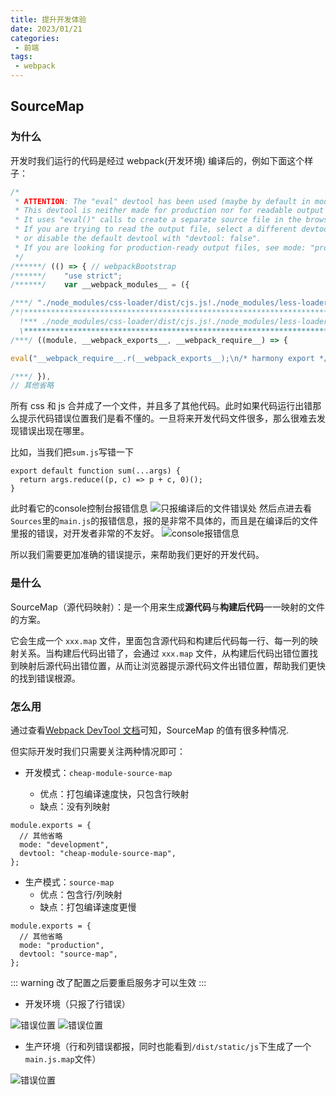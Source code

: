 ```yaml
---
title: 提升开发体验
date: 2023/01/21
categories:
 - 前端
tags:
 - webpack
---
```

## SourceMap

### 为什么

开发时我们运行的代码是经过 webpack(开发环境) 编译后的，例如下面这个样子：

```js
/*
 * ATTENTION: The "eval" devtool has been used (maybe by default in mode: "development").
 * This devtool is neither made for production nor for readable output files.
 * It uses "eval()" calls to create a separate source file in the browser devtools.
 * If you are trying to read the output file, select a different devtool (https://webpack.js.org/configuration/devtool/)
 * or disable the default devtool with "devtool: false".
 * If you are looking for production-ready output files, see mode: "production" (https://webpack.js.org/configuration/mode/).
 */
/******/ (() => { // webpackBootstrap
/******/ 	"use strict";
/******/ 	var __webpack_modules__ = ({

/***/ "./node_modules/css-loader/dist/cjs.js!./node_modules/less-loader/dist/cjs.js!./src/less/index.less":
/*!**********************************************************************************************************!*\
  !*** ./node_modules/css-loader/dist/cjs.js!./node_modules/less-loader/dist/cjs.js!./src/less/index.less ***!
  \**********************************************************************************************************/
/***/ ((module, __webpack_exports__, __webpack_require__) => {

eval("__webpack_require__.r(__webpack_exports__);\n/* harmony export */ __webpack_require__.d(__webpack_exports__, {\n/* harmony export */   \"default\": () => (__WEBPACK_DEFAULT_EXPORT__)\n/* harmony export */ });\n/* harmony import */ var _node_modules_css_loader_dist_runtime_noSourceMaps_js__WEBPACK_IMPORTED_MODULE_0__ = __webpack_require__(/*! ../../node_modules/css-loader/dist/runtime/noSourceMaps.js */ \"./node_modules/css-loader/dist/runtime/noSourceMaps.js\");\n/* harmony import */ var _node_modules_css_loader_dist_runtime_noSourceMaps_js__WEBPACK_IMPORTED_MODULE_0___default = /*#__PURE__*/__webpack_require__.n(_node_modules_css_loader_dist_runtime_noSourceMaps_js__WEBPACK_IMPORTED_MODULE_0__);\n/* harmony import */ var _node_modules_css_loader_dist_runtime_api_js__WEBPACK_IMPORTED_MODULE_1__ = __webpack_require__(/*! ../../node_modules/css-loader/dist/runtime/api.js */ \"./node_modules/css-loader/dist/runtime/api.js\");\n/* harmony import */ var _node_modules_css_loader_dist_runtime_api_js__WEBPACK_IMPORTED_MODULE_1___default = /*#__PURE__*/__webpack_require__.n(_node_modules_css_loader_dist_runtime_api_js__WEBPACK_IMPORTED_MODULE_1__);\n// Imports\n\n\nvar ___CSS_LOADER_EXPORT___ = _node_modules_css_loader_dist_runtime_api_js__WEBPACK_IMPORTED_MODULE_1___default()((_node_modules_css_loader_dist_runtime_noSourceMaps_js__WEBPACK_IMPORTED_MODULE_0___default()));\n// Module\n___CSS_LOADER_EXPORT___.push([module.id, \".box2 {\\n  width: 100px;\\n  height: 100px;\\n  background-color: deeppink;\\n}\\n\", \"\"]);\n// Exports\n/* harmony default export */ const __WEBPACK_DEFAULT_EXPORT__ = (___CSS_LOADER_EXPORT___);\n\n\n//# sourceURL=webpack://webpack5/./src/less/index.less?./node_modules/css-loader/dist/cjs.js!./node_modules/less-loader/dist/cjs.js");

/***/ }),
// 其他省略
```

所有 css 和 js 合并成了一个文件，并且多了其他代码。此时如果代码运行出错那么提示代码错误位置我们是看不懂的。一旦将来开发代码文件很多，那么很难去发现错误出现在哪里。

比如，当我们把`sum.js`写错一下

```js{2}
export default function sum(...args) {
  return args.reduce((p, c) => p + c, 0)();
}
```
此时看它的console控制台报错信息
<img :src="$withBase('/imgs/senior/只报编译后的文件错误处.png')" alt="只报编译后的文件错误处">
然后点进去看`Sources`里的`main.js`的报错信息，报的是非常不具体的，而且是在编译后的文件里报的错误，对开发者非常的不友好。
<img :src="$withBase('/imgs/senior/报错.png')" alt="console报错信息">

所以我们需要更加准确的错误提示，来帮助我们更好的开发代码。

### 是什么

SourceMap（源代码映射）：是一个用来生成**源代码**与**构建后代码**一一映射的文件的方案。

它会生成一个 `xxx.map` 文件，里面包含源代码和构建后代码每一行、每一列的映射关系。当构建后代码出错了，会通过 `xxx.map` 文件，从构建后代码出错位置找到映射后源代码出错位置，从而让浏览器提示源代码文件出错位置，帮助我们更快的找到错误根源。 

### 怎么用

通过查看[Webpack DevTool 文档](https://webpack.docschina.org/configuration/devtool/)可知，SourceMap 的值有很多种情况.

但实际开发时我们只需要关注两种情况即可：

- 开发模式：`cheap-module-source-map`

  - 优点：打包编译速度快，只包含行映射
  - 缺点：没有列映射

```js{4}
module.exports = {
  // 其他省略
  mode: "development",
  devtool: "cheap-module-source-map",
};
```

- 生产模式：`source-map`
  - 优点：包含行/列映射
  - 缺点：打包编译速度更慢

```js{4}
module.exports = {
  // 其他省略
  mode: "production",
  devtool: "source-map",
};
```
::: warning
改了配置之后要重启服务才可以生效
:::

- 开发环境（只报了行错误）
<img :src="$withBase('/imgs/senior/错误位置.png')" alt="错误位置">
<img :src="$withBase('/imgs/senior/行.png')" alt="错误位置">

- 生产环境（行和列错误都报，同时也能看到`/dist/static/js`下生成了一个`main.js.map`文件）
<img :src="$withBase('/imgs/senior/列.png')" alt="错误位置">
